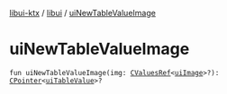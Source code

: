 [libui-ktx](../index.md) / [libui](index.md) / [uiNewTableValueImage](./ui-new-table-value-image.md)

# uiNewTableValueImage

`fun uiNewTableValueImage(img: `[`CValuesRef`](../kotlinx.cinterop/-c-values-ref/index.md)`<`[`uiImage`](ui-image.md)`>?): `[`CPointer`](../kotlinx.cinterop/-c-pointer/index.md)`<`[`uiTableValue`](ui-table-value.md)`>?`